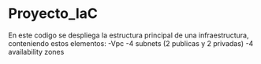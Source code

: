# Proyecto_IaC
En este codigo se despliega la estructura principal de una infraestructura, conteniendo estos elementos: 
  -Vpc
  -4 subnets (2 publicas y 2 privadas)
  -4 availability zones
